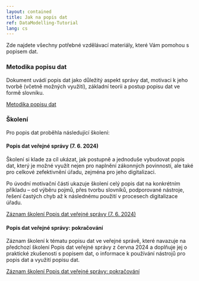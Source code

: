 ```yaml
---
layout: contained
title: Jak na popis dat
ref: DataModelling-Tutorial
lang: cs
---
```


Zde najdete všechny potřebné vzdělávací materiály, které Vám pomohou s popisem dat.

### Metodika popisu dat
Dokument uvádí popis dat jako důležitý aspekt správy dat, motivaci k jeho tvorbě (včetně možných využití), základní teorii a postup popisu dat ve formě slovníku.

[Metodika popisu dat]

### Školení
Pro popis dat proběhla následující školení:

#### Popis dat veřejné správy (7. 6. 2024)
Školení si klade za cíl ukázat, jak postupně a jednoduše vybudovat popis dat, který je možné využít nejen pro naplnění zákonných povinností, ale také pro celkové zefektivnění úřadu, zejména pro jeho digitalizaci.  

Po úvodní motivační části ukazuje školení celý popis dat na konkrétním příkladu – od výběru pojmů, přes tvorbu slovníků, podporované nástroje, řešení častých chyb až k následnému použití v procesech digitalizace úřadu. 

[Záznam školení Popis dat veřejné správy (7. 6. 2024)]

[Metodika popisu dat]: ../../přílohy/popis-dat/dokumenty/Metodika-popisu-dat.pdf "Metodika popisu dat"
[Záznam školení Popis dat veřejné správy (7. 6. 2024)]: https://www.youtube.com/watch?v=H__fZeszjGQ "Záznam školení Popis dat veřejné správy (7. 6. 2024)"

#### Popis dat veřejné správy: pokračování
Záznam školení k tématu popisu dat ve veřejné správě, které navazuje na předchozí školení Popis dat veřejné správy z června 2024 a doplňuje jej o praktické zkušenosti s popisem dat, o informace k používání nástrojů pro popis dat a využití popisu dat.

[Záznam školení Popis dat veřejné správy: pokračování]

[Záznam školení Popis dat veřejné správy: pokračování]:https://www.youtube.com/watch?v=--A8UEaLaQ4 "Záznam školení Popis dat veřejné správy: pokračování"
